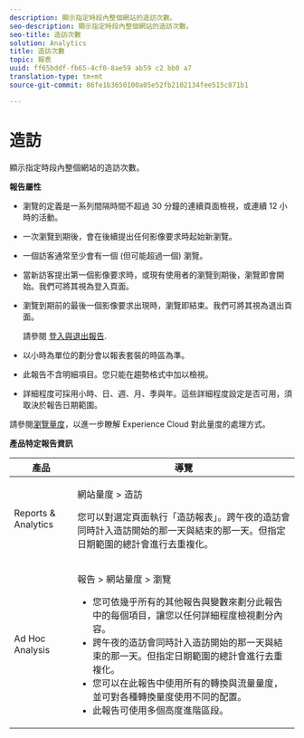 ```yaml
---
description: 顯示指定時段內整個網站的造訪次數。
seo-description: 顯示指定時段內整個網站的造訪次數。
seo-title: 造訪次數
solution: Analytics
title: 造訪次數
topic: 報表
uuid: ff65bddf-fb65-4cf0-8ae59 ab59 c2 bb0 a7
translation-type: tm+mt
source-git-commit: 86fe1b3650100a05e52fb2102134fee515c871b1

---
```



# 造訪

顯示指定時段內整個網站的造訪次數。

**報告屬性**

* 瀏覽的定義是一系列間隔時間不超過 30 分鐘的連續頁面檢視，或連續 12 小時的活動。
* 一次瀏覽到期後，會在後續提出任何影像要求時起始新瀏覽。
* 一個訪客通常至少會有一個 (但可能超過一個) 瀏覽。
* 當新訪客提出第一個影像要求時，或現有使用者的瀏覽到期後，瀏覽即會開始。我們可將其視為登入頁面。
* 瀏覽到期前的最後一個影像要求出現時，瀏覽即結束。我們可將其視為退出頁面。

   請參閱 [登入與退出報告](../../../components/c-variables/dimensionslist/reports-entries-exits.md#concept_C4AED2C1D62E43A48ACAA837327FCCF2).
* 以小時為單位的劃分會以報表套裝的時區為準。
* 此報告不含明細項目。您只能在趨勢格式中加以檢視。
* 詳細程度可採用小時、日、週、月、季與年。這些詳細程度設定是否可用，須取決於報告日期範圍。

請參閱[瀏覽量度](../../../components/c-variables/c-metrics/metrics-visit.md#concept_9DA4D9EF8B964755BAC57378AD37911E)，以進一步瞭解 Experience Cloud 對此量度的處理方式。

**產品特定報告資訊**

<table id="table_3138CA443CAC4F55838216E8B8786EE2"> 
 <thead> 
  <tr> 
   <th colname="col1" class="entry"> 產品 </th> 
   <th colname="col2" class="entry"> 導覽 </th> 
  </tr> 
 </thead>
 <tbody> 
  <tr> 
   <td colname="col1"> <p> Reports &amp; Analytics </p> </td> 
   <td colname="col2"> <p> <span class="uicontrol"> 網站量度</span> &gt; <span class="uicontrol">造訪</span> </p> <p>您可以對選定頁面執行<span class="wintitle">「造訪報表」</span>。跨午夜的造訪會同時計入造訪開始的那一天與結束的那一天。但指定日期範圍的總計會進行去重複化。 </p> </td> 
  </tr> 
  <tr> 
   <td colname="col1"> <p> Ad Hoc Analysis </p> </td> 
   <td colname="col2"> <p> <span class="uicontrol"> 報告</span> &gt; <span class="uicontrol">網站量度</span> &gt; <span class="uicontrol">瀏覽</span> </p> 
    <ul id="ul_73FEE02C129041D6A63F2DB07676960F"> 
     <li id="li_CC3BB22DE97941EB8032BE4421FFC173"> 您可依幾乎所有的其他報告與變數來劃分此報告中的每個項目，讓您以任何詳細程度檢視劃分內容。 </li> 
     <li id="li_D53D480D73264D47945C9E1202B7BD4F">跨午夜的造訪會同時計入造訪開始的那一天與結束的那一天。但指定日期範圍的總計會進行去重複化。 </li> 
     <li id="li_B8BCC584F95B407DB87F5EA57CC88F62">您可以在此報告中使用所有的轉換與流量量度，並可對各種轉換量度使用不同的配置。 </li> 
     <li id="li_0F342D3DCFF44ABAB79BD0F9E7F43E1E">此報告可使用多個高度進階區段。 </li> 
    </ul> </td> 
  </tr> 
 </tbody> 
</table>

